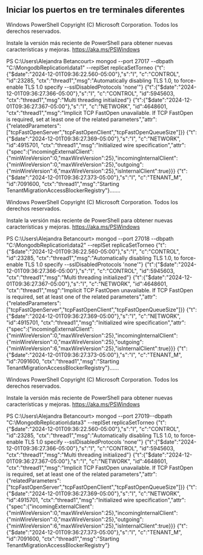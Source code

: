 
## Iniciar los puertos en tre terminales diferentes

Windows PowerShell
Copyright (C) Microsoft Corporation. Todos los derechos reservados.

Instale la versión más reciente de PowerShell para obtener nuevas características y mejoras. https://aka.ms/PSWindows

PS C:\Users\Alejandra Betancourt> mongod --port 27017 --dbpath "C:\MongodbReplication\data1" --replSet replicaSetTorneo
{"t":{"$date":"2024-12-01T09:36:22.560-05:00"},"s":"I",  "c":"CONTROL",  "id":23285,   "ctx":"thread1","msg":"Automatically disabling TLS 1.0, to force-enable TLS 1.0 specify --sslDisabledProtocols 'none'"}
{"t":{"$date":"2024-12-01T09:36:27.366-05:00"},"s":"I",  "c":"CONTROL",  "id":5945603, "ctx":"thread1","msg":"Multi threading initialized"}
{"t":{"$date":"2024-12-01T09:36:27.367-05:00"},"s":"I",  "c":"NETWORK",  "id":4648601, "ctx":"thread1","msg":"Implicit TCP FastOpen unavailable. If TCP FastOpen is required, set at least one of the related parameters","attr":{"relatedParameters":["tcpFastOpenServer","tcpFastOpenClient","tcpFastOpenQueueSize"]}}
{"t":{"$date":"2024-12-01T09:36:27.369-05:00"},"s":"I",  "c":"NETWORK",  "id":4915701, "ctx":"thread1","msg":"Initialized wire specification","attr":{"spec":{"incomingExternalClient":{"minWireVersion":0,"maxWireVersion":25},"incomingInternalClient":{"minWireVersion":0,"maxWireVersion":25},"outgoing":{"minWireVersion":6,"maxWireVersion":25},"isInternalClient":true}}}
{"t":{"$date":"2024-12-01T09:36:27.373-05:00"},"s":"I",  "c":"TENANT_M", "id":7091600, "ctx":"thread1","msg":"Starting TenantMigrationAccessBlockerRegistry"}.......


Windows PowerShell
Copyright (C) Microsoft Corporation. Todos los derechos reservados.

Instale la versión más reciente de PowerShell para obtener nuevas características y mejoras. https://aka.ms/PSWindows

PS C:\Users\Alejandra Betancourt> mongod --port 27018 --dbpath "C:\MongodbReplication\data2" --replSet replicaSetTorneo
{"t":{"$date":"2024-12-01T09:36:22.560-05:00"},"s":"I",  "c":"CONTROL",  "id":23285,   "ctx":"thread1","msg":"Automatically disabling TLS 1.0, to force-enable TLS 1.0 specify --sslDisabledProtocols 'none'"}
{"t":{"$date":"2024-12-01T09:36:27.366-05:00"},"s":"I",  "c":"CONTROL",  "id":5945603, "ctx":"thread1","msg":"Multi threading initialized"}
{"t":{"$date":"2024-12-01T09:36:27.367-05:00"},"s":"I",  "c":"NETWORK",  "id":4648601, "ctx":"thread1","msg":"Implicit TCP FastOpen unavailable. If TCP FastOpen is required, set at least one of the related parameters","attr":{"relatedParameters":["tcpFastOpenServer","tcpFastOpenClient","tcpFastOpenQueueSize"]}}
{"t":{"$date":"2024-12-01T09:36:27.369-05:00"},"s":"I",  "c":"NETWORK",  "id":4915701, "ctx":"thread1","msg":"Initialized wire specification","attr":{"spec":{"incomingExternalClient":{"minWireVersion":0,"maxWireVersion":25},"incomingInternalClient":{"minWireVersion":0,"maxWireVersion":25},"outgoing":{"minWireVersion":6,"maxWireVersion":25},"isInternalClient":true}}}
{"t":{"$date":"2024-12-01T09:36:27.373-05:00"},"s":"I",  "c":"TENANT_M", "id":7091600, "ctx":"thread1","msg":"Starting TenantMigrationAccessBlockerRegistry"}......



Windows PowerShell
Copyright (C) Microsoft Corporation. Todos los derechos reservados.

Instale la versión más reciente de PowerShell para obtener nuevas características y mejoras. https://aka.ms/PSWindows

PS C:\Users\Alejandra Betancourt> mongod --port 27019--dbpath "C:\MongodbReplication\data3" --replSet replicaSetTorneo
{"t":{"$date":"2024-12-01T09:36:22.560-05:00"},"s":"I",  "c":"CONTROL",  "id":23285,   "ctx":"thread1","msg":"Automatically disabling TLS 1.0, to force-enable TLS 1.0 specify --sslDisabledProtocols 'none'"}
{"t":{"$date":"2024-12-01T09:36:27.366-05:00"},"s":"I",  "c":"CONTROL",  "id":5945603, "ctx":"thread1","msg":"Multi threading initialized"}
{"t":{"$date":"2024-12-01T09:36:27.367-05:00"},"s":"I",  "c":"NETWORK",  "id":4648601, "ctx":"thread1","msg":"Implicit TCP FastOpen unavailable. If TCP FastOpen is required, set at least one of the related parameters","attr":{"relatedParameters":["tcpFastOpenServer","tcpFastOpenClient","tcpFastOpenQueueSize"]}}
{"t":{"$date":"2024-12-01T09:36:27.369-05:00"},"s":"I",  "c":"NETWORK",  "id":4915701, "ctx":"thread1","msg":"Initialized wire specification","attr":{"spec":{"incomingExternalClient":{"minWireVersion":0,"maxWireVersion":25},"incomingInternalClient":{"minWireVersion":0,"maxWireVersion":25},"outgoing":{"minWireVersion":6,"maxWireVersion":25},"isInternalClient":true}}}
{"t":{"$date":"2024-12-01T09:36:27.373-05:00"},"s":"I",  "c":"TENANT_M", "id":7091600, "ctx":"thread1","msg":"Starting TenantMigrationAccessBlockerRegistry"}
